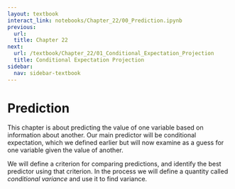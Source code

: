 ```yaml
---
layout: textbook
interact_link: notebooks/Chapter_22/00_Prediction.ipynb
previous:
  url: 
  title: Chapter 22
next:
  url: /textbook/Chapter_22/01_Conditional_Expectation_Projection
  title: Conditional Expectation Projection
sidebar:
  nav: sidebar-textbook
---
```


# Prediction #

This chapter is about predicting the value of one variable based on information about another. Our main predictor will be conditional expectation, which we defined earlier but will now examine as a guess for one variable given the value of another. 

We will define a criterion for comparing predictions, and identify the best predictor using that criterion. In the process we will define a quantity called *conditional variance* and use it to find variance.
